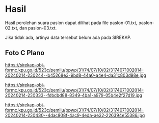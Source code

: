 # Hasil

Hasil perolehan suara paslon dapat dilihat pada file paslon-01.txt, paslon-02.txt, dan paslon-03.txt.

Jika tidak ada, artinya data tersebut belum ada pada SIREKAP.

## Foto C Plano

https://sirekap-obj-formc.kpu.go.id/523c/pemilu/ppwp/31/74/07/10/02/3174071002014-20240214-230244--b45268e3-9bd8-44a0-a4e4-da31c803d98e.jpg

https://sirekap-obj-formc.kpu.go.id/523c/pemilu/ppwp/31/74/07/10/02/3174071002014-20240214-230333--fdbdbd88-8349-4ba1-a979-05b4e2f27d19.jpg

https://sirekap-obj-formc.kpu.go.id/523c/pemilu/ppwp/31/74/07/10/02/3174071002014-20240214-230430--4dac808f-4ac9-4eda-ae32-226394e55386.jpg
